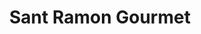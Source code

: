 ---
title: "Sant Ramon Gourmet"
url: /santa-coloma-de-gramenet/sant-ramon-gourmet/
shop: Feinkost
---